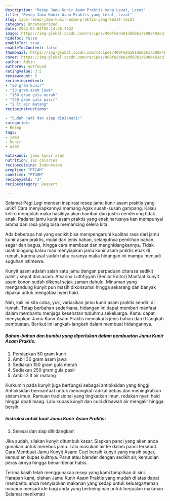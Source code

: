 ```yaml
---
description: "Resep Jamu Kunir Asam Praktis yang Lezat, Lezat"
title: "Resep Jamu Kunir Asam Praktis yang Lezat, Lezat"
slug: 1365-resep-jamu-kunir-asam-praktis-yang-lezat-lezat
category: Uncategorized
date: 2022-07-04T02:14:56.792Z
image: https://img-global.cpcdn.com/recipes/400fe2da81dd60b1/680x482cq70/jamu-kunir-asam-praktis-foto-resep-utama.jpg
hideToc: false
enableToc: true
enableTocContent: false
thumbnail: https://img-global.cpcdn.com/recipes/400fe2da81dd60b1/680x482cq70/jamu-kunir-asam-praktis-foto-resep-utama.jpg
cover: https://img-global.cpcdn.com/recipes/400fe2da81dd60b1/680x482cq70/jamu-kunir-asam-praktis-foto-resep-utama.jpg
author: Admin
authorAv: notfound
ratingvalue: 3.5
reviewcount: 5
recipeingredient:
- "50 gram kunir"
- "30 gram asam jawa"
- "150 gram gula merah"
- "250 gram gula pasir"
- "2 lt air matang"
recipeinstructions:

- "Sudah jadi dan siap dinikmati!"
categories:
- Resep
tags:
- jamu
- kunir
- asam

katakunci: jamu kunir asam 
nutrition: 192 calories
recipecuisine: Indonesian
preptime: "PT24M"
cooktime: "PT48M"
recipeyield: "3"
recipecategory: Dessert

---
```



Selamat Pagi Lagi mencari inspirasi resep jamu kunir asam praktis yang unik? Cara menyiapkannya memang Agak susah-susah gampang. Kalau keliru mengolah maka hasilnya akan hambar dan justru cenderung tidak enak. Padahal jamu kunir asam praktis yang enak harusnya kan mempunyai aroma dan rasa yang bisa memancing selera kita.


Ada beberapa hal yang sedikit bisa mempengaruhi kualitas rasa dari jamu kunir asam praktis, mulai dari jenis bahan, selanjutnya pemilihan bahan segar dan bagus, hingga cara membuat dan menghidangkannya. Tidak usah bingung kalau mau menyiapkan jamu kunir asam praktis enak di rumah, karena asal sudah tahu caranya maka hidangan ini mampu menjadi suguhan istimewa.

Kunyit asam adalah salah satu jamu dengan perpaduan citarasa sedikit pahit / sepat dan asam. Atsarina Luthfiyyah (Senior Editor) Manfaat kunyit asam konon sudah dikenal sejak zaman dahulu. Minuman yang mengandung kunyit pun masih dikonsumsi hingga sekarang dan banyak dipakai untuk mengatasi nyeri haid.


Nah, kali ini kita coba, yuk, variasikan jamu kunir asam praktis sendiri di rumah. Tetap berbahan sederhana, hidangan ini dapat memberi manfaat dalam membantu menjaga kesehatan tubuhmu sekeluarga. Kamu dapat menyiapkan Jamu Kunir Asam Praktis memakai 5 jenis bahan dan 0 langkah pembuatan. Berikut ini langkah-langkah dalam membuat hidangannya.

<!--inarticleads1-->

##### Bahan-bahan dan bumbu yang diperlukan dalam pembuatan Jamu Kunir Asam Praktis:

1. Persiapkan 50 gram kunir
1. Ambil 30 gram asam jawa
1. Sediakan 150 gram gula merah
1. Sediakan 250 gram gula pasir
1. Ambil 2 lt air matang


Kurkumin pada kunyit juga berfungsi sebagai antioksidan yang tinggi. Antioksidan bermanfaat untuk menangkal radikal bebas dan meningkatkan sistem imun. Ramuan tradisional yang tingkatkan imun, redakan nyeri haid hingga obati maag. Lalu kupas kunyit dan cuci di bawah air mengalir hingga bersih. 

<!--inarticleads2-->

##### Instruksi untuk buat Jamu Kunir Asam Praktis:


1. Selesai dan siap dihidangkan!

Jika sudah, silakan kunyit ditumbuk kasar. Siapkan panci yang akan anda gunakan untuk merebus jamu. Lalu masukan air ke dalam panci tersebut. Cara Membuat Jamu Kunyit Asam: Cuci bersih kunyit yang masih segar, kemudian kupas kulitnya. Parut atau blender dengan sedikit air, kemudian peras airnya hingga benar-benar habis. 

Terima kasih telah menggunakan resep yang kami tampilkan di sini. Harapan kami, olahan Jamu Kunir Asam Praktis yang mudah di atas dapat membantu anda menyiapkan makanan yang sedap untuk keluarga/teman maupun menjadi ide bagi anda yang berkeinginan untuk berjualan makanan. Selamat menikmati

